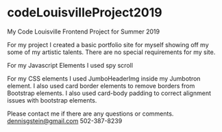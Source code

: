 # codeLouisvilleProject2019
My Code Louisville Frontend Project for Summer 2019

For my project I created a basic portfolio site for myself showing off my some of my artistic talents.  There are no special requirements for my site.  

For my Javascript Elements I used spy scroll

For my CSS elements I used JumboHeaderImg inside my Jumbotron element.  I also used card border elements to remove borders from Bootstrap elements.  I also used card-body padding to correct alignment issues with bootstrap elements.

Please contact me if there are any questions or comments.
dennisgstein@gmail.com
502-387-8239

